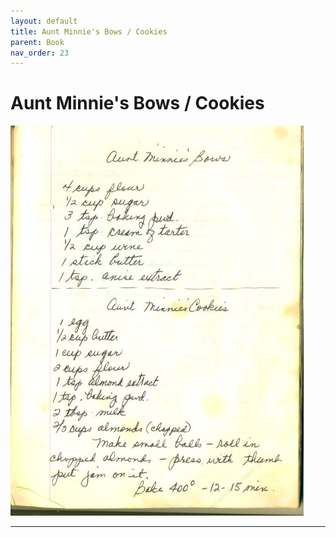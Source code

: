 ```yaml
---
layout: default
title: Aunt Minnie's Bows / Cookies
parent: Book
nav_order: 23
---
```


# Aunt Minnie's Bows / Cookies
![Aunt Minnie's Bows / Cookies](/recipe-images/pages/page-23.jpg)

---
